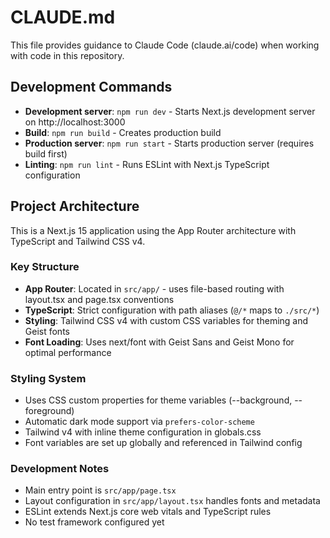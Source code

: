 # CLAUDE.md

This file provides guidance to Claude Code (claude.ai/code) when working with code in this repository.

## Development Commands

- **Development server**: `npm run dev` - Starts Next.js development server on http://localhost:3000
- **Build**: `npm run build` - Creates production build
- **Production server**: `npm run start` - Starts production server (requires build first)
- **Linting**: `npm run lint` - Runs ESLint with Next.js TypeScript configuration

## Project Architecture

This is a Next.js 15 application using the App Router architecture with TypeScript and Tailwind CSS v4.

### Key Structure
- **App Router**: Located in `src/app/` - uses file-based routing with layout.tsx and page.tsx conventions
- **TypeScript**: Strict configuration with path aliases (`@/*` maps to `./src/*`)
- **Styling**: Tailwind CSS v4 with custom CSS variables for theming and Geist fonts
- **Font Loading**: Uses next/font with Geist Sans and Geist Mono for optimal performance

### Styling System
- Uses CSS custom properties for theme variables (--background, --foreground)
- Automatic dark mode support via `prefers-color-scheme`
- Tailwind v4 with inline theme configuration in globals.css
- Font variables are set up globally and referenced in Tailwind config

### Development Notes
- Main entry point is `src/app/page.tsx`
- Layout configuration in `src/app/layout.tsx` handles fonts and metadata
- ESLint extends Next.js core web vitals and TypeScript rules
- No test framework configured yet